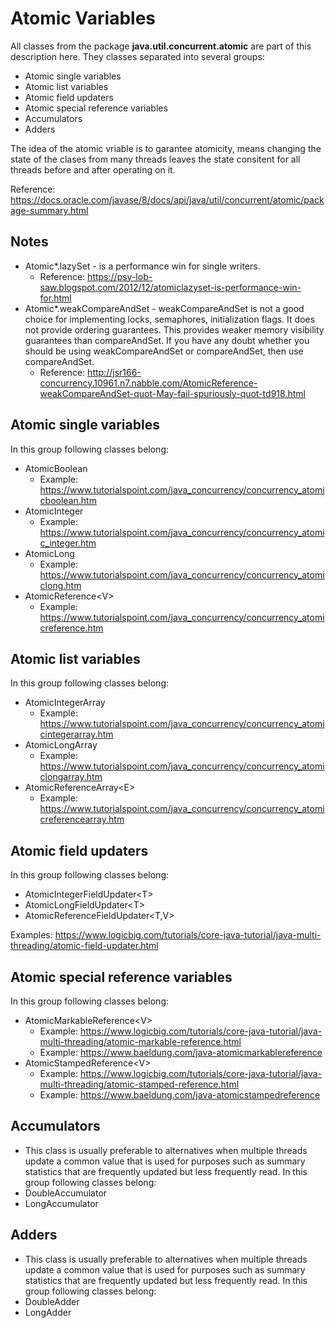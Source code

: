 # Atomic Variables
All classes from the package **java.util.concurrent.atomic** are part of this description here. They classes separated into several groups:
* Atomic single variables
* Atomic list variables
* Atomic field updaters
* Atomic special reference variables
* Accumulators
* Adders

The idea of the atomic vriable is to garantee atomicity, means changing the state of the clases from many threads leaves the state consitent for all threads before and after operating on it.

Reference: https://docs.oracle.com/javase/8/docs/api/java/util/concurrent/atomic/package-summary.html

## Notes
* Atomic*.lazySet - is a performance win for single writers.
  * Reference: https://psy-lob-saw.blogspot.com/2012/12/atomiclazyset-is-performance-win-for.html
* Atomic*.weakCompareAndSet - weakCompareAndSet is not a good choice for implementing locks, semaphores, initialization flags. It does not provide ordering guarantees. This provides weaker memory visibility guarantees than compareAndSet.  If you have any doubt whether you should be using weakCompareAndSet or compareAndSet, then use compareAndSet.
  * Reference: http://jsr166-concurrency.10961.n7.nabble.com/AtomicReference-weakCompareAndSet-quot-May-fail-spuriously-quot-td918.html

## Atomic single variables
In this group following classes belong:
* AtomicBoolean
  * Example: https://www.tutorialspoint.com/java_concurrency/concurrency_atomicboolean.htm
* AtomicInteger
  * Example: https://www.tutorialspoint.com/java_concurrency/concurrency_atomic_integer.htm
* AtomicLong
  * Example: https://www.tutorialspoint.com/java_concurrency/concurrency_atomiclong.htm 
* AtomicReference\<V\>
  * Example: https://www.tutorialspoint.com/java_concurrency/concurrency_atomicreference.htm

## Atomic list variables
In this group following classes belong:
* AtomicIntegerArray
  * Example: https://www.tutorialspoint.com/java_concurrency/concurrency_atomicintegerarray.htm
* AtomicLongArray
  * Example: https://www.tutorialspoint.com/java_concurrency/concurrency_atomiclongarray.htm
* AtomicReferenceArray\<E\>
  * Example: https://www.tutorialspoint.com/java_concurrency/concurrency_atomicreferencearray.htm

## Atomic field updaters
In this group following classes belong:
* AtomicIntegerFieldUpdater\<T\>
* AtomicLongFieldUpdater\<T\>
* AtomicReferenceFieldUpdater\<T,V\>

Examples: https://www.logicbig.com/tutorials/core-java-tutorial/java-multi-threading/atomic-field-updater.html

## Atomic special reference variables
In this group following classes belong:
* AtomicMarkableReference\<V\>
  * Example: https://www.logicbig.com/tutorials/core-java-tutorial/java-multi-threading/atomic-markable-reference.html
  * Example: https://www.baeldung.com/java-atomicmarkablereference
* AtomicStampedReference\<V\>
  * Example: https://www.logicbig.com/tutorials/core-java-tutorial/java-multi-threading/atomic-stamped-reference.html
  * Example: https://www.baeldung.com/java-atomicstampedreference

## Accumulators
* This class is usually preferable to alternatives when multiple threads update a common value that is used for purposes such as summary statistics that are frequently updated but less frequently read.
In this group following classes belong:
* DoubleAccumulator
* LongAccumulator

## Adders
* This class is usually preferable to alternatives when multiple threads update a common value that is used for purposes such as summary statistics that are frequently updated but less frequently read.
In this group following classes belong:
* DoubleAdder
* LongAdder



